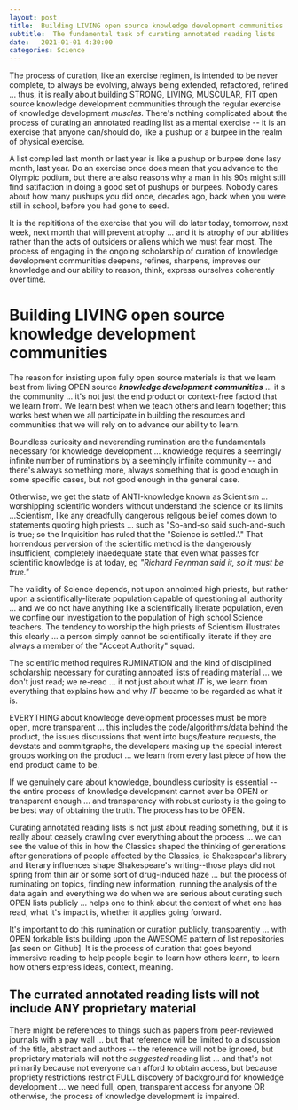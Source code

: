 ```yaml
---
layout: post
title:  Building LIVING open source knowledge development communities
subtitle:  The fundamental task of curating annotated reading lists
date:   2021-01-01 4:30:00
categories: Science
---
```



The process of curation, like an exercise regimen, is intended to be never complete, to always be evolving, always being extended, refactored, refined ... thus, it is really about building STRONG, LIVING, MUSCULAR, FIT open source knowledge development communities through the regular exercise of knowledge development *muscles.*  There's nothing complicated about the process of curating an annotated reading list as a mental exercise -- it is an exercise that anyone can/should do, like a pushup or a burpee in the realm of physical exercise.

A list compiled last month or last year is like a pushup or burpee done lasy month, last year. Do an exercise once does mean that you advance to the Olympic podium, but there are also reasons why a man in his 90s might still find satifaction in doing a good set of pushups or burpees. Nobody cares about how many pushups you did once, decades ago, back when you were still in school, before you had gone to seed. 

It is the repititions of the exercise that you will do later today, tomorrow, next week, next month that will prevent atrophy ... and it is atrophy of our abilities rather than the acts of outsiders or aliens which we must fear most. The process of engaging in the ongoing scholarship of curation of knowledge development communities deepens, refines, sharpens, improves our knowledge and our ability to reason, think, express ourselves coherently over time.

# Building LIVING open source knowledge development communities

The reason for insisting upon fully open source materials is that we learn best from living OPEN source ***knowledge development communities*** ... it
s the community ... it's not just the end product or context-free factoid that we learn from. We learn best when we teach others and learn together; this works best when we all participate in building the resources and communities that we will rely on to advance our ability to learn.

Boundless curiosity and neverending rumination are the fundamentals necessary for knowledge development ... knowledge requires a seemingly infinite number of ruminations by a seemingly infinite community -- and there's always something more, always something that is good enough in some specific cases, but not good enough in the general case.  

Otherwise, we get the state of ANTI-knowledge known as Scientism ... worshipping scientific wonders without understand the science or its limits ...Scientism, like any dreadfully dangerous religous belief comes down to statements quoting high priests ... such as "So-and-so said such-and-such is true; so the Inquisition has ruled that the "Science is settled.'." That horrendous perversion of the scientific method is the dangerously insufficient, completely inaedequate state that even what passes for scientific knowledge is at today, eg *"Richard Feynman said it, so it must be true."*

The validity of Science depends, not upon annointed high priests, but rather upon a scientifically-literate population capable of questioning all authority ... and we do not have anything like a scientifically literate population, even we confine our investigation to the population of high school Science teachers. The tendency to worship the high priests of Scientism illustrates this clearly ... a person simply cannot be scientifically literate if they are always a member of the "Accept Authority" squad.

The scientific method requires RUMINATION and the kind of disciplined scholarship necessary for curating annoated lists of reading material ... we don't just read; we re-read ... it not just about what *IT* is, we learn from everything that explains how and why *IT* became to be regarded as what *it* is. 

EVERYTHING about knowledge development processes must be more open, more transparent ... this includes the code/algorithms/data behind the product, the issues discussions that went into bugs/feature requests, the devstats and commitgraphs, the developers making up the special interest groups working on the product ... we learn from every last piece of how the end product came to be.

If we genuinely care about knowledge, boundless curiosity is essential -- the entire process of knowledge development cannot ever be OPEN or transparent enough ... and transparency with robust curiosty is the going to be best way of obtaining the truth. The process has to be OPEN.

Curating annotated reading lists is not just about reading something, but it is really about ceasely crawling over everything about the process ... we can see the value of this in how the Classics shaped the thinking of generations after generations of people affected by the Classics, ie Shakespear's library and literary influences shape Shakespeare's writing--those plays did not spring from thin air or some sort of drug-induced haze ... but the process of ruminating on topics, finding new information, running the analysis of the data again and everything we do when we are serious about curating such OPEN lists publicly ... helps one to think about the context of what one has read, what it's impact is, whether it applies going forward. 

It's important to do this rumination or curation publicly, transparently ... with OPEN forkable lists building upon the AWESOME pattern of list repositories [as seen on Github]. It is the process of curation that goes beyond immersive reading to help people begin to learn how others learn, to learn how others express ideas, context, meaning.

## The currated annotated reading lists will not include ANY proprietary material

There might be references to things such as papers from peer-reviewed journals with a pay wall ... but that reference will be limited to a discussion of the title, abstract and authors -- the reference will not be ignored, but proprietary materials will not the *suggested* reading list ... and that's not primarily because not everyone can afford to obtain access, but because propriety restrictions restrict FULL discovery of background for knowledge development ... we need full, open, transparent access for anyone OR otherwise, the process of knowledge development is impaired.  
